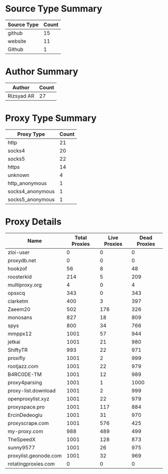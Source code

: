 # Source Type Summary

| Source Type | Count |
|-------------|-------|
| github | 15 |
| website | 11 |
| Github | 1 |


# Author Summary

| Author | Count |
|--------|-------|
| Rizsyad AR | 27 |


# Proxy Type Summary

| Proxy Type | Count |
|------------|-------|
| http | 21 |
| socks4 | 20 |
| socks5 | 22 |
| https | 14 |
| unknown | 4 |
| http_anonymous | 1 |
| socks4_anonymous | 1 |
| socks5_anonymous | 1 |


# Proxy Details

| Name | Total Proxies | Live Proxies | Dead Proxies |
|------|---------------|--------------|---------------|
| zloi-user | 0 | 0 | 0 |
| proxydb.net | 0 | 0 | 0 |
| hookzof | 56 | 8 | 48 |
| roosterkid | 214 | 5 | 209 |
| multiproxy.org | 4 | 0 | 4 |
| opsxcq | 343 | 0 | 343 |
| clarketm | 400 | 3 | 397 |
| Zaeem20 | 502 | 176 | 326 |
| monosans | 827 | 18 | 809 |
| spys | 800 | 34 | 766 |
| mmppx12 | 1001 | 57 | 944 |
| jetkai | 1001 | 21 | 980 |
| ShiftyTR | 993 | 22 | 971 |
| proxifly | 1001 | 2 | 999 |
| rootjazz.com | 1001 | 22 | 979 |
| B4RC0DE-TM | 1001 | 12 | 989 |
| proxy4parsing | 1001 | 1 | 1000 |
| proxy-list.download | 1001 | 2 | 999 |
| openproxylist.xyz | 1001 | 22 | 979 |
| proxyspace.pro | 1001 | 117 | 884 |
| ErcinDedeoglu | 1001 | 31 | 970 |
| proxyscrape.com | 1001 | 576 | 425 |
| my-proxy.com | 988 | 489 | 499 |
| TheSpeedX | 1001 | 128 | 873 |
| sunny9577 | 1001 | 26 | 975 |
| proxylist.geonode.com | 1001 | 32 | 969 |
| rotatingproxies.com | 0 | 0 | 0 |
